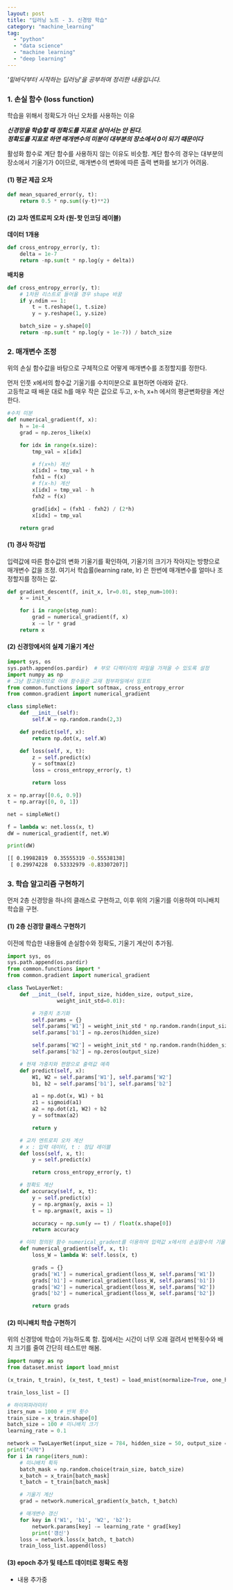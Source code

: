 ```yaml
---
layout: post
title: "딥러닝 노트 - 3. 신경망 학습"
category: "machine_learning"
tag:
  - "python"
  - "data science"
  - "machine learning"
  - "deep learning"
---
```

_'밑바닥부터 시작하는 딥러닝'을 공부하며 정리한 내용입니다._




### **1. 손실 함수 (loss function)**

학습을 위해서 정확도가 아닌 오차를 사용하는 이유  

 **_신경망을 학습할 때 정확도를 지표로 삼아서는 안 된다.  
 정확도를 지표로 하면 매개변수의 미분이 대부분의 장소에서 0이 되기 때문이다_**

활성화 함수로 계단 함수를 사용하지 않는 이유도 비슷함. 계단 함수의 경우는 대부분의 장소에서 기울기가 0이므로, 매개변수의 변화에 따른 출력 변화를 보기가 어려움.

#### (1) 평균 제곱 오차

```python
def mean_squared_error(y, t):
    return 0.5 * np.sum((y-t)**2)
```

#### (2) 교차 엔트로피 오차 (원-핫 인코딩 레이블)

**데이터 1개용**

```python
def cross_entropy_error(y, t):
    delta = 1e-7
    return -np.sum(t * np.log(y + delta))
```

**배치용**

```python
def cross_entropy_error(y, t):
    # 1차원 리스트로 들어올 경우 shape 바꿈
    if y.ndim == 1:
        t = t.reshape(1, t.size)
        y = y.reshape(1, y.size)

    batch_size = y.shape[0]
    return -np.sum(t * np.log(y + 1e-7)) / batch_size
```


### **2. 매개변수 조정**

위의 손실 함수값을 바탕으로 구체적으로 어떻게 매개변수를 조정할지를 정한다.  

먼저 인풋 x에서의 함수값 기울기를 수치미분으로 표현하면 아래와 같다.  
고등학교 때 배운 대로 h를 매우 작은 값으로 두고, x-h, x+h 에서의 평균변화량을 계산한다.  

```python
#수치 미분
def numerical_gradient(f, x):
    h = 1e-4
    grad = np.zeros_like(x)

    for idx in range(x.size):
        tmp_val = x[idx]

        # f(x+h) 계산
        x[idx] = tmp_val + h
        fxh1 = f(x)
        # f(x-h) 계산
        x[idx] = tmp_val - h
        fxh2 = f(x)      

        grad[idx] = (fxh1 - fxh2) / (2*h)
        x[idx] = tmp_val

    return grad
```

#### (1) 경사 하강법

입력값에 따른 함수값의 변화 기울기를 확인하여, 기울기의 크기가 작아지는 방향으로 매개변수 값을 조정. 여기서 학습률(learning rate, lr) 은 한번에 매개변수를 얼마나 조정할지를 정하는 값.


```python
def gradient_descent(f, init_x, lr=0.01, step_num=100):
    x = init_x

    for i in range(step_num):
        grad = numerical_gradient(f, x)
        x -= lr * grad
    return x

```

#### (2) 신경망에서의 실제 기울기 계산



```python
import sys, os
sys.path.append(os.pardir)  # 부모 디렉터리의 파일을 가져올 수 있도록 설정
import numpy as np
# 그냥 참고용이므로 아래 함수들은 교재 첨부파일에서 임포트
from common.functions import softmax, cross_entropy_error
from common.gradient import numerical_gradient

class simpleNet:
    def __init__(self):
        self.W = np.random.randn(2,3)

    def predict(self, x):
        return np.dot(x, self.W)

    def loss(self, x, t):
        z = self.predict(x)
        y = softmax(z)
        loss = cross_entropy_error(y, t)

        return loss
```

```python
x = np.array([0.6, 0.9])
t = np.array([0, 0, 1])

net = simpleNet()

f = lambda w: net.loss(x, t)
dW = numerical_gradient(f, net.W)

print(dW)
```
```cmd
[[ 0.19982819  0.35555319 -0.55538138]
 [ 0.29974228  0.53332979 -0.83307207]]
```


### **3. 학습 알고리즘 구현하기**

먼저 2층 신경망을 하나의 클래스로 구현하고, 이후 위의 기울기를 이용하여 미니배치 학습을 구현.


#### (1) 2층 신경망 클래스 구현하기

이전에 학습한 내용들에 손실함수와 정확도, 기울기 계산이 추가됨.

```python
import sys, os
sys.path.append(os.pardir)
from common.functions import *
from common.gradient import numerical_gradient

class TwoLayerNet:
    def __init__(self, input_size, hidden_size, output_size,
                weight_init_std=0.01):

        # 가중치 초기화
        self.params = {}
        self.params['W1'] = weight_init_std * np.random.randn(input_size, hidden_size)
        self.params['b1'] = np.zeros(hidden_size)

        self.params['W2'] = weight_init_std * np.random.randn(hidden_size, output_size)
        self.params['b2'] = np.zeros(output_size)

    # 현재 가중치와 편향으로 출력값 예측
    def predict(self, x):
        W1, W2 = self.params['W1'], self.params['W2']
        b1, b2 = self.params['b1'], self.params['b2']

        a1 = np.dot(x, W1) + b1
        z1 = sigmoid(a1)
        a2 = np.dot(z1, W2) + b2
        y = softmax(a2)

        return y

    # 교차 엔트로피 오차 계산
    # x : 입력 데이터, t : 정답 레이블
    def loss(self, x, t):
        y = self.predict(x)

        return cross_entropy_error(y, t)

    # 정확도 계산
    def accuracy(self, x, t):
        y = self.predict(x)
        y = np.argmax(y, axis = 1)
        t = np.argmax(t, axis = 1)

        accuracy = np.sum(y == t) / float(x.shape[0])
        return accuracy

    # 이미 정의된 함수 numerical_gradent를 이용하여 입력값 x에서의 손실함수의 기울기 계산
    def numerical_gradient(self, x, t):
        loss_W = lambda W: self.loss(x, t)

        grads = {}
        grads['W1'] = numerical_gradient(loss_W, self.params['W1'])
        grads['b1'] = numerical_gradient(loss_W, self.params['b1'])
        grads['W2'] = numerical_gradient(loss_W, self.params['W2'])
        grads['b2'] = numerical_gradient(loss_W, self.params['b2'])

        return grads
```

#### (2) 미니배치 학습 구현하기
위의 신경망에 학습이 가능하도록 함. 집에서는 시간이 너무 오래 걸려서 반복횟수와 배치 크기를 줄여 간단히 테스트만 해봄.

```python
import numpy as np
from dataset.mnist import load_mnist

(x_train, t_train), (x_test, t_test) = load_mnist(normalize=True, one_hot_label=True)

train_loss_list = []

# 하이퍼파라미터
iters_num = 1000 # 반복 횟수
train_size = x_train.shape[0]
batch_size = 100 # 미니배치 크기
learning_rate = 0.1

network = TwoLayerNet(input_size = 784, hidden_size = 50, output_size = 10)
print("시작")
for i in range(iters_num):
    # 미니배치 획득
    batch_mask = np.random.choice(train_size, batch_size)
    x_batch = x_train[batch_mask]
    t_batch = t_train[batch_mask]

    # 기울기 계산
    grad = network.numerical_gradient(x_batch, t_batch)

    # 매개변수 갱신
    for key in ('W1', 'b1', 'W2', 'b2'):
        network.params[key] -= learning_rate * grad[key]
        print('갱신')
    loss = network.loss(x_batch, t_batch)
    train_loss_list.append(loss)

```

#### (3) epoch 추가 및 테스트 데이터로 정확도 측정
 - 내용 추가중
